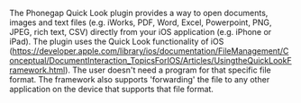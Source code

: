 The Phonegap Quick Look plugin provides a way to open documents, images and text files (e.g. iWorks, PDF, Word, Excel, Powerpoint, PNG, JPEG, rich text, CSV) directly from your iOS application (e.g. iPhone or iPad). The plugin uses the Quick Look functionality of iOS (https://developer.apple.com/library/ios/documentation/FileManagement/Conceptual/DocumentInteraction_TopicsForIOS/Articles/UsingtheQuickLookFramework.html). The user doesn't need a program for that specific file format. The framework also supports 'forwarding' the file to any other application on the device that supports that file format.
